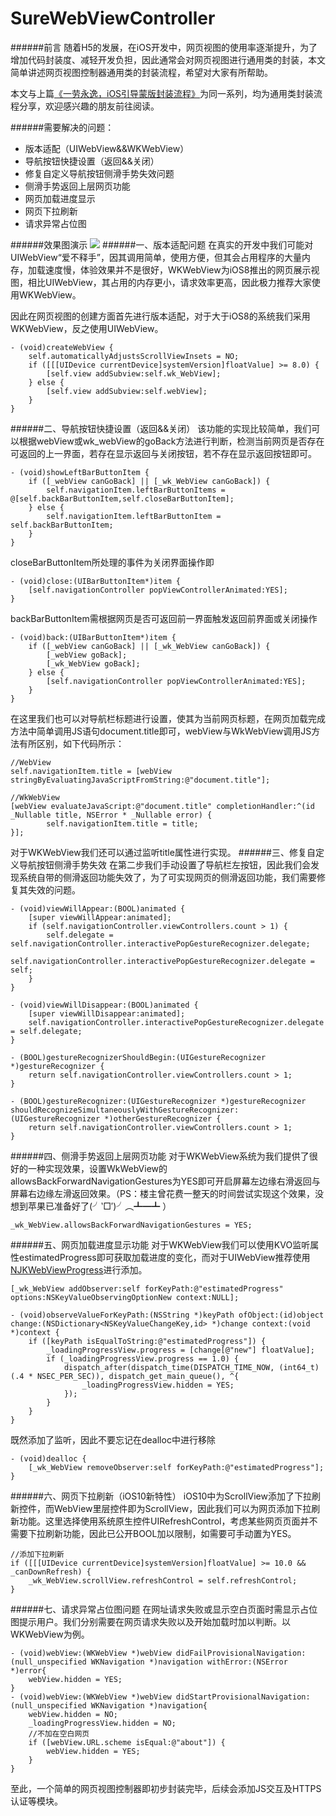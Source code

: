 # SureWebViewController
######前言
随着H5的发展，在iOS开发中，网页视图的使用率逐渐提升，为了增加代码封装度、减轻开发负担，因此通常会对网页视图进行通用类的封装，本文简单讲述网页视图控制器通用类的封装流程，希望对大家有所帮助。

本文与上篇[《一劳永逸，iOS引导蒙版封装流程》](http://www.jianshu.com/p/dfc3ecdd5810)为同一系列，均为通用类封装流程分享，欢迎感兴趣的朋友前往阅读。

######需要解决的问题：
- 版本适配（UIWebView&&WKWebView）
- 导航按钮快捷设置（返回&&关闭）
- 修复自定义导航按钮侧滑手势失效问题
- 侧滑手势返回上层网页功能
- 网页加载进度显示
- 网页下拉刷新
- 请求异常占位图

######效果图演示
![](http://upload-images.jianshu.io/upload_images/1767950-b49bba4fdd2f51e4.gif?imageMogr2/auto-orient/strip)
######一、版本适配问题
在真实的开发中我们可能对UIWebView“爱不释手”，因其调用简单，使用方便，但其会占用程序的大量内存，加载速度慢，体验效果并不是很好，WKWebView为iOS8推出的网页展示视图，相比UIWebView，其占用的内存更小，请求效率更高，因此极力推荐大家使用WKWebView。

因此在网页视图的创建方面首先进行版本适配，对于大于iOS8的系统我们采用WKWebView，反之使用UIWebView。
```
- (void)createWebView {
    self.automaticallyAdjustsScrollViewInsets = NO;
    if ([[[UIDevice currentDevice]systemVersion]floatValue] >= 8.0) {
        [self.view addSubview:self.wk_WebView];
    } else {
        [self.view addSubview:self.webView];
    }
}

```
######二、导航按钮快捷设置（返回&&关闭）
该功能的实现比较简单，我们可以根据webView或wk_webView的goBack方法进行判断，检测当前网页是否存在可返回的上一界面，若存在显示返回与关闭按钮，若不存在显示返回按钮即可。
```
- (void)showLeftBarButtonItem {
    if ([_webView canGoBack] || [_wk_WebView canGoBack]) {
        self.navigationItem.leftBarButtonItems = @[self.backBarButtonItem,self.closeBarButtonItem];
    } else {
        self.navigationItem.leftBarButtonItem = self.backBarButtonItem;
    }
}
```
closeBarButtonItem所处理的事件为关闭界面操作即
```
- (void)close:(UIBarButtonItem*)item {
    [self.navigationController popViewControllerAnimated:YES];
}
```
backBarButtonItem需根据网页是否可返回前一界面触发返回前界面或关闭操作
```
- (void)back:(UIBarButtonItem*)item {
    if ([_webView canGoBack] || [_wk_WebView canGoBack]) {
        [_webView goBack];
        [_wk_WebView goBack];
    } else {
        [self.navigationController popViewControllerAnimated:YES];
    }
}
```
在这里我们也可以对导航栏标题进行设置，使其为当前网页标题，在网页加载完成方法中简单调用JS语句document.title即可，webView与WkWebView调用JS方法有所区别，如下代码所示：
```
//WebView
self.navigationItem.title = [webView stringByEvaluatingJavaScriptFromString:@"document.title"];
```

```
//WkWebView
[webView evaluateJavaScript:@"document.title" completionHandler:^(id _Nullable title, NSError * _Nullable error) {
        self.navigationItem.title = title;
}];
```
对于WKWebView我们还可以通过监听title属性进行实现。
######三、修复自定义导航按钮侧滑手势失效
在第二步我们手动设置了导航栏左按钮，因此我们会发现系统自带的侧滑返回功能失效了，为了可实现网页的侧滑返回功能，我们需要修复其失效的问题。
```
- (void)viewWillAppear:(BOOL)animated {
    [super viewWillAppear:animated];
    if (self.navigationController.viewControllers.count > 1) {
        self.delegate = self.navigationController.interactivePopGestureRecognizer.delegate;
        self.navigationController.interactivePopGestureRecognizer.delegate = self;
    }
}

- (void)viewWillDisappear:(BOOL)animated {
    [super viewWillDisappear:animated];
    self.navigationController.interactivePopGestureRecognizer.delegate = self.delegate;
}

- (BOOL)gestureRecognizerShouldBegin:(UIGestureRecognizer *)gestureRecognizer {
    return self.navigationController.viewControllers.count > 1;
}

- (BOOL)gestureRecognizer:(UIGestureRecognizer *)gestureRecognizer shouldRecognizeSimultaneouslyWithGestureRecognizer:(UIGestureRecognizer *)otherGestureRecognizer {
    return self.navigationController.viewControllers.count > 1;
}
```
######四、侧滑手势返回上层网页功能
对于WKWebView系统为我们提供了很好的一种实现效果，设置WkWebView的allowsBackForwardNavigationGestures为YES即可开启屏幕左边缘右滑返回与屏幕右边缘左滑返回效果。（PS：楼主曾花费一整天的时间尝试实现这个效果，没想到苹果已准备好了(╯‵□′)╯︵┻━┻ ）
```
_wk_WebView.allowsBackForwardNavigationGestures = YES;
```
######五、网页加载进度显示功能
对于WKWebView我们可以使用KVO监听属性estimatedProgress即可获取加载进度的变化，而对于UIWebView推荐使用[NJKWebViewProgress](https://github.com/ninjinkun/NJKWebViewProgress)进行添加。
```
[_wk_WebView addObserver:self forKeyPath:@"estimatedProgress" options:NSKeyValueObservingOptionNew context:NULL];

- (void)observeValueForKeyPath:(NSString *)keyPath ofObject:(id)object change:(NSDictionary<NSKeyValueChangeKey,id> *)change context:(void *)context {
    if ([keyPath isEqualToString:@"estimatedProgress"]) {
        _loadingProgressView.progress = [change[@"new"] floatValue];
        if (_loadingProgressView.progress == 1.0) {
            dispatch_after(dispatch_time(DISPATCH_TIME_NOW, (int64_t)(.4 * NSEC_PER_SEC)), dispatch_get_main_queue(), ^{
                _loadingProgressView.hidden = YES;
            });
        }
    }
}
```
既然添加了监听，因此不要忘记在dealloc中进行移除
```
- (void)dealloc {
    [_wk_WebView removeObserver:self forKeyPath:@"estimatedProgress"];
}
```
######六、网页下拉刷新（iOS10新特性）
iOS10中为ScrollView添加了下拉刷新控件，而WebView里层控件即为ScrollView，因此我们可以为网页添加下拉刷新功能。这里选择使用系统原生控件UIRefreshControl，考虑某些网页页面并不需要下拉刷新功能，因此已公开BOOL加以限制，如需要可手动置为YES。
```
//添加下拉刷新
if ([[[UIDevice currentDevice]systemVersion]floatValue] >= 10.0 && _canDownRefresh) {
    _wk_WebView.scrollView.refreshControl = self.refreshControl;
}
```
######七、请求异常占位图问题
在网址请求失败或显示空白页面时需显示占位图提示用户。我们分别需要在网页请求失败以及开始加载时加以判断。以WKWebView为例。
```
- (void)webView:(WKWebView *)webView didFailProvisionalNavigation:(null_unspecified WKNavigation *)navigation withError:(NSError *)error{
    webView.hidden = YES;
}
- (void)webView:(WKWebView *)webView didStartProvisionalNavigation:(null_unspecified WKNavigation *)navigation{
    webView.hidden = NO;
    _loadingProgressView.hidden = NO;
    //不加在空白网页
    if ([webView.URL.scheme isEqual:@"about"]) {
        webView.hidden = YES;
    }
}
```
至此，一个简单的网页视图控制器即初步封装完毕，后续会添加JS交互及HTTPS认证等模块。

